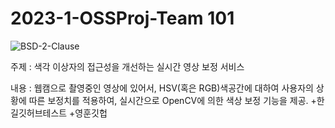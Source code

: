 # 2023-1-OSSProj-Team 101
<img alt="BSD-2-Clause" src ="https://img.shields.io/badge/license-MIT-salmon(https://img.shields.io/badge/BSD%202--Clause-license-lightgrey)"> <img alt="" src ="https://img.shields.io/badge/pygame-2.1.2-lightsalmon"> <img alt="" src ="https://img.shields.io/badge/OS-ubuntu-coral"> <img alt="" src ="https://img.shields.io/badge/IDE-VSCode-indianred"><br>


주제 : 색각 이상자의 접근성을 개선하는 실시간 영상 보정 서비스

내용 : 웹캠으로 촬영중인 영상에 있어서, HSV(혹은 RGB)색공간에 대하여 사용자의 상황에 따른 보정치를 적용하여, 실시간으로 OpenCV에 의한 색상 보정 기능을 제공. +한길깃허브테스트 +영훈깃헙


